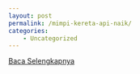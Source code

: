 ```yaml
---
layout: post
permalink: /mimpi-kereta-api-naik/
categories:
    - Uncategorized
---
```


[Baca Selengkapnya](/03)